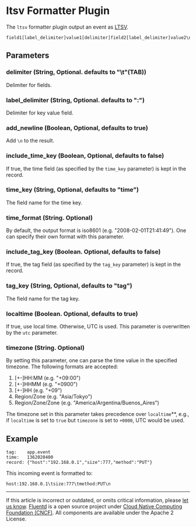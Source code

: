 ltsv Formatter Plugin
=====================

The `ltsv` formatter plugin output an event as [LTSV](http://ltsv.org).

``` {.CodeRay}
field1[label_delimiter]value1[delimiter]field2[label_delimiter]value2\n
```


Parameters
----------

### delimiter (String, Optional. defaults to "\\t"(TAB))

Delimiter for fields.

### label\_delimiter (String, Optional. defaults to ":")

Delimiter for key value field.

### add\_newline (Boolean, Optional, defaults to true)

Add `\n` to the result.

### include\_time\_key (Boolean, Optional, defaults to false)

If true, the time field (as specified by the `time_key` parameter) is
kept in the record.

### time\_key (String, Optional, defaults to "time")

The field name for the time key.

### time\_format (String. Optional)

By default, the output format is iso8601 (e.g. "2008-02-01T21:41:49").
One can specify their own format with this parameter.

### include\_tag\_key (Boolean. Optional, defaults to false)

If true, the tag field (as specified by the `tag_key` parameter) is kept
in the record.

### tag\_key (String, Optional, defaults to "tag")

The field name for the tag key.

### localtime (Boolean. Optional, defaults to true)

If true, use local time. Otherwise, UTC is used. This parameter is
overwritten by the `utc` parameter.

### timezone (String. Optional)

By setting this parameter, one can parse the time value in the specified
timezone. The following formats are accepted:

1.  \[+-\]HH:MM (e.g. "+09:00")
2.  \[+-\]HHMM (e.g. "+0900")
3.  \[+-\]HH (e.g. "+09")
4.  Region/Zone (e.g. "Asia/Tokyo")
5.  Region/Zone/Zone (e.g. "America/Argentina/Buenos\_Aires")

The timezone set in this parameter takes precedence over
`localtime`\*\*, e.g., if `localtime` is set to `true` but `timezone` is
set to `+0000`, UTC would be used.

Example
-------

``` {.CodeRay}
tag:    app.event
time:   1362020400
record: {"host":"192.168.0.1","size":777,"method":"PUT"}
```

This incoming event is formatted to:

``` {.CodeRay}
host:192.168.0.1\tsize:777\tmethod:PUT\n
```


------------------------------------------------------------------------

If this article is incorrect or outdated, or omits critical information,
please [let us
know](https://github.com/fluent/fluentd-docs/issues?state=open).
[Fluentd](http://www.fluentd.org/) is a open source project under [Cloud
Native Computing Foundation (CNCF)](https://cncf.io/). All components
are available under the Apache 2 License.
